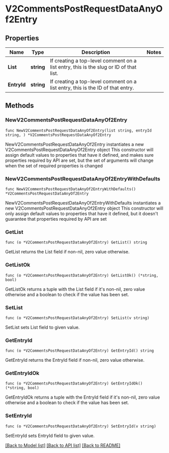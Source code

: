 # V2CommentsPostRequestDataAnyOf2Entry

## Properties

Name | Type | Description | Notes
------------ | ------------- | ------------- | -------------
**List** | **string** | If creating a top-level comment on a list entry, this is the slug or ID of that list. | 
**EntryId** | **string** | If creating a top-level comment on a list entry, this is the ID of that entry. | 

## Methods

### NewV2CommentsPostRequestDataAnyOf2Entry

`func NewV2CommentsPostRequestDataAnyOf2Entry(list string, entryId string, ) *V2CommentsPostRequestDataAnyOf2Entry`

NewV2CommentsPostRequestDataAnyOf2Entry instantiates a new V2CommentsPostRequestDataAnyOf2Entry object
This constructor will assign default values to properties that have it defined,
and makes sure properties required by API are set, but the set of arguments
will change when the set of required properties is changed

### NewV2CommentsPostRequestDataAnyOf2EntryWithDefaults

`func NewV2CommentsPostRequestDataAnyOf2EntryWithDefaults() *V2CommentsPostRequestDataAnyOf2Entry`

NewV2CommentsPostRequestDataAnyOf2EntryWithDefaults instantiates a new V2CommentsPostRequestDataAnyOf2Entry object
This constructor will only assign default values to properties that have it defined,
but it doesn't guarantee that properties required by API are set

### GetList

`func (o *V2CommentsPostRequestDataAnyOf2Entry) GetList() string`

GetList returns the List field if non-nil, zero value otherwise.

### GetListOk

`func (o *V2CommentsPostRequestDataAnyOf2Entry) GetListOk() (*string, bool)`

GetListOk returns a tuple with the List field if it's non-nil, zero value otherwise
and a boolean to check if the value has been set.

### SetList

`func (o *V2CommentsPostRequestDataAnyOf2Entry) SetList(v string)`

SetList sets List field to given value.


### GetEntryId

`func (o *V2CommentsPostRequestDataAnyOf2Entry) GetEntryId() string`

GetEntryId returns the EntryId field if non-nil, zero value otherwise.

### GetEntryIdOk

`func (o *V2CommentsPostRequestDataAnyOf2Entry) GetEntryIdOk() (*string, bool)`

GetEntryIdOk returns a tuple with the EntryId field if it's non-nil, zero value otherwise
and a boolean to check if the value has been set.

### SetEntryId

`func (o *V2CommentsPostRequestDataAnyOf2Entry) SetEntryId(v string)`

SetEntryId sets EntryId field to given value.



[[Back to Model list]](../README.md#documentation-for-models) [[Back to API list]](../README.md#documentation-for-api-endpoints) [[Back to README]](../README.md)


